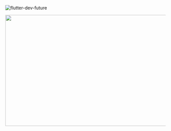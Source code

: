 
![flutter-dev-future](https://github.com/KavyaMistry369/KavyaMistry369/assets/130814792/c815d088-02fa-4626-ac40-6ccfd276d4f3)

<img src="https://github.com/KavyaMistry369/KavyaMistry369/assets/130814792/79567757-56ed-43c1-b060-aea7f6ff2dd5" width="550px" height="350px">



